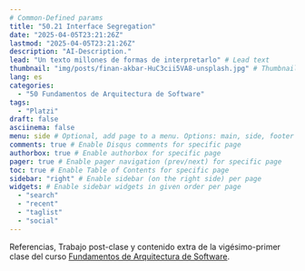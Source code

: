 ```yaml
---
# Common-Defined params
title: "50.21 Interface Segregation"
date: "2025-04-05T23:21:26Z"
lastmod: "2025-04-05T23:21:26Z"
description: "AI-Description."
lead: "Un texto millones de formas de interpretarlo" # Lead text
thumbnail: "img/posts/finan-akbar-HuC3cii5VA8-unsplash.jpg" # Thumbnail image
lang: es
categories:
  - "50 Fundamentos de Arquitectura de Software"
tags:
  - "Platzi"
draft: false
asciinema: false
menu: side # Optional, add page to a menu. Options: main, side, footer
comments: true # Enable Disqus comments for specific page
authorbox: true # Enable authorbox for specific page
pager: true # Enable pager navigation (prev/next) for specific page
toc: true # Enable Table of Contents for specific page
sidebar: "right" # Enable sidebar (on the right side) per page
widgets: # Enable sidebar widgets in given order per page
  - "search"
  - "recent"
  - "taglist"
  - "social"
---
```


Referencias, Trabajo post-clase y contenido extra de la vigésimo-primer clase del curso [Fundamentos de Arquitectura de Software](https://platzi.com/). 

<!--more-->

